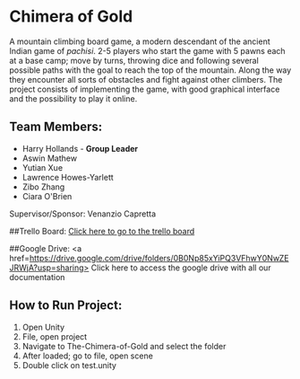 # Chimera of Gold

A mountain climbing board game, a modern descendant of the ancient Indian game of *pachisi*. 2-5 players who start the game with 5 pawns each at a base camp; move by turns, throwing dice and following several possible paths with the goal to reach the top of the mountain. Along the way they encounter all sorts of obstacles and fight against other climbers. 
The project consists of implementing the game, with good graphical interface and the possibility to play it online. 

## Team Members:
- Harry Hollands - **Group Leader**
- Aswin Mathew
- Yutian Xue
- Lawrence Howes-Yarlett
- Zibo Zhang
- Ciara O'Brien

Supervisor/Sponsor: Venanzio Capretta

##Trello Board:
<a href=https://trello.com/invite/b/88T5exhN/3c102131fd8d316c66511a4cb36e6cde/group-project> Click here to go to the trello board </a>

##Google Drive:
<a href=https://drive.google.com/drive/folders/0B0Np85xYiPQ3VFhwY0NwZEJRWjA?usp=sharing> Click here to access the google drive with all our documentation </a>

## How to Run Project:
1. Open Unity
2. File, open project
3. Navigate to The-Chimera-of-Gold and select the folder
4. After loaded; go to file, open scene
5. Double click on test.unity



